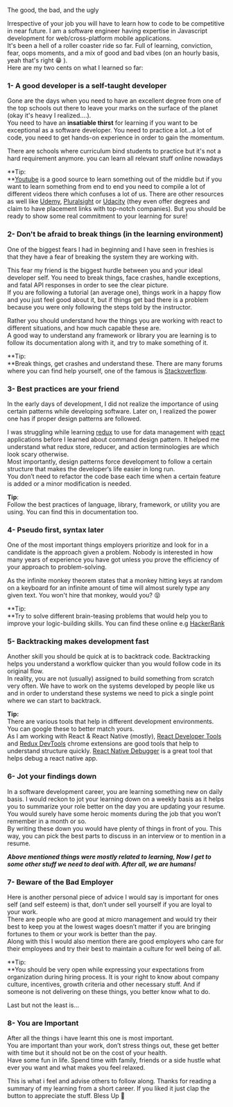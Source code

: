 The good, the bad, and the ugly

Irrespective of your job you will have to learn how to code to be competitive in near future. I am a software engineer having expertise in Javascript development for web/cross-platform mobile applications.  
It's been a hell of a roller coaster ride so far. Full of learning, conviction, fear, oops moments, and a mix of good and bad vibes (on an hourly basis, yeah that's right 😁 ).  
Here are my two cents on what I learned so far:

### **1- A good developer is a self-taught developer**

Gone are the days when you need to have an excellent degree from one of the top schools out there to leave your marks on the surface of the planet (okay it's heavy I realized….).  
You need to have an **insatiable thirst** for learning if you want to be exceptional as a software developer. You need to practice a lot...a lot of code, you need to get hands-on experience in order to gain the momentum.

There are schools where curriculum bind students to practice but it's not a hard requirement anymore. you can learn all relevant stuff online nowadays

**Tip:  
**[Youtube](https://www.youtube.com/) is a good source to learn something out of the middle but if you want to learn something from end to end you need to compile a lot of different videos there which confuses a lot of us. There are other resources as well like [Udemy](https://www.udemy.com/), [Pluralsight](https://www.pluralsight.com/) or [Udacity](https://www.udacity.com) (they even offer degrees and claim to have placement links with top-notch companies). But you should be ready to show some real commitment to your learning for sure!

### **2- Don't be afraid to break things (in the learning environment)**

One of the biggest fears I had in beginning and I have seen in freshies is that they have a fear of breaking the system they are working with.

This fear my friend is the biggest hurdle between you and your ideal developer self. You need to break things, face crashes, handle exceptions, and fatal API responses in order to see the clear picture.   
If you are following a tutorial (an average one), things work in a happy flow and you just feel good about it, but if things get bad there is a problem because you were only following the steps told by the instructor.

Rather you should understand how the things you are working with react to different situations, and how much capable these are.  
A good way to understand any framework or library you are learning is to follow its documentation along with it, and try to make something of it.

**Tip:  
**Break things, get crashes and understand these. There are many forums where you can find help yourself, one of the famous is [Stackoverflow](https://stackoverflow.com).

### **3- Best practices are your friend**

In the early days of development, I did not realize the importance of using certain patterns while developing software. Later on, I realized the power one has if proper design patterns are followed.

I was struggling while learning [redux](https://redux.js.org/) to use for data management with [react](https://reactjs.org/) applications before I learned about command design pattern. It helped me understand what redux store, reducer, and action terminologies are which look scary otherwise.   
Most importantly, design patterns force development to follow a certain structure that makes the developer‘s life easier in long run.  
You don’t need to refactor the code base each time when a certain feature is added or a minor modification is needed.

**Tip**:   
Follow the best practices of language, library, framework, or utility you are using. You can find this in documentation too.

### **4- Pseudo first, syntax later**

One of the most important things employers prioritize and look for in a candidate is the approach given a problem. Nobody is interested in how many years of experience you have got unless you prove the efficiency of your approach to problem-solving.

As the infinite monkey theorem states that a monkey hitting keys at random on a keyboard for an infinite amount of time will almost surely type any given text. You won't hire that monkey, would you? 😝

**Tip:  
**Try to solve different brain-teasing problems that would help you to improve your logic-building skills. You can find these online e.g [HackerRank](https://www.hackerrank.com/)

### 5- Backtracking makes development fast

Another skill you should be quick at is to backtrack code. Backtracking helps you understand a workflow quicker than you would follow code in its original flow.  
In reality, you are not (usually) assigned to build something from scratch very often. We have to work on the systems developed by people like us and in order to understand these systems we need to pick a single point where we can start to backtrack.

**Tip:**   
There are various tools that help in different development environments. You can google these to better match yours.   
As I am working with React & React Native (mostly), [React Developer Tools](https://chrome.google.com/webstore/detail/react-developer-tools/fmkadmapgofadopljbjfkapdkoienihi?hl=en) and [Redux DevTools](https://chrome.google.com/webstore/detail/redux-devtools/lmhkpmbekcpmknklioeibfkpmmfibljd?hl=en) chrome extensions are good tools that help to understand structure quickly. [React Native Debugger](https://github.com/jhen0409/react-native-debugger) is a great tool that helps debug a react native app.

### 6- Jot your findings down

In a software development career, you are learning something new on daily basis. I would reckon to jot your learning down on a weekly basis as it helps you to summarize your role better on the day you are updating your resume. You would surely have some heroic moments during the job that you won’t remember in a month or so.   
By writing these down you would have plenty of things in front of you. This way, you can pick the best parts to discuss in an interview or to mention in a resume.



***Above mentioned things were mostly related to learning, Now I get to some other stuff we need to deal with. After all, we are humans!***

### **7- Beware of the Bad Employer**

Here is another personal piece of advice I would say is important for ones self (and self esteem) is that, don’t under sell yourself if you are loyal to your work.   
There are people who are good at micro management and would try their best to keep you at the lowest wages doesn’t matter if you are bringing fortunes to them or your work is better than the pay.   
Along with this I would also mention there are good employers who care for their employees and try their best to maintain a culture for well being of all.

**Tip:  
**You should be very open while expressing your expectations from organization during hiring process. It is your right to know about company culture, incentives, growth criteria and other necessary stuff. And if someone is not delivering on these things, you better know what to do.

Last but not the least is…

### 8- You are Important

After all the things i have learnt this one is most important.   
You are important than your work, don’t stress things out, these get better with time but it should not be on the cost of your health.   
Have some fun in life. Spend time with family, friends or a side hustle what ever you want and what makes you feel relaxed.

This is what i feel and advise others to follow along. Thanks for reading a summary of my learning from a short career. If you liked it just clap the button to appreciate the stuff. Bless Up 🙂